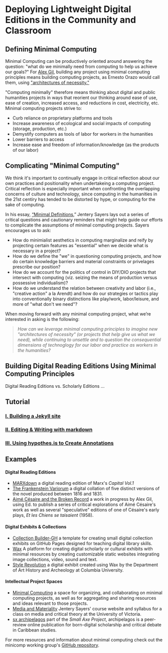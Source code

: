 # Deploying Lightweight Digital Editions in the Community and Classroom 

## Defining Minimal Computing
Minimal Computing can be productively oriented around answering the question: "what do we minimally need from computing to help us achieve our goals?" For [Alex Gil](http://go-dh.github.io/mincomp/thoughts/2015/05/21/user-vs-learner/), building any project using minimal computing principles means building computing projects, as Ernesto Orazo would call them, using ["architectures of necessity."](http://architectureofnecessity.com/) 

"Computing minimally" therefore means thinking about digital and public humanities projects in ways that reorient our thinking around ease of use, ease of creation, increased access, and reductions in cost, electricity, etc. Minimal computing projects strive to:

* Curb reliance on proprietary platforms and tools
* Increase awareness of ecological and social impacts of computing (storage, production, etc.)
* Demystify computers as tools of labor for workers in the humanities
* Lower barriers to access
* Increase ease and freedom of information/knowledge (as the products of our labor)

## Complicating "Minimal Computing"

We think it's important to continually engage in critical reflection about our own practices and positionality when undertakeing a computing project. Critical reflection is especially important when confronting the overlapping concerns of culture and technology, since computing in the humanities in the 21st centiry has tended to be distorted by hype, or computing for the sake of computing.

In his essay, [“Minimal Definitions](http://go-dh.github.io/mincomp/thoughts/2016/10/02/minimal-definitions/),” Jentery Sayers  lays out a series of critical questions and cautionary reminders that might help guide our efforts to complicate the assumptions of minimal computing projects. Sayers encourages us to ask:

* How do minimialist aesthetics in computing marginalize and reify by projecting certain features as "essential" when we decide what is necessary in a project? 
* How do we define the "we" in questioning computing projects, and how do certain knowledge barriers and material constraints or privelages prescribe our position?
* How do we account for the politics of control in DIY/DIO projects that intersect with computing (viz. seizing the means of production versus possessive individualism)?
* How do we understand the relation between creativity and labor (i.e., "creative action" a la Arendt) and how do our strategies or tactics play into conventionally binary distinctions like play/work, labor/leisure, and more of "what don't we need"?

When moving forward with any minimal computing project, what we’re interested in asking is the following: 

>*How can we leverage minimal computing principles to imagine new "architectures of necessity" (or projects that help give us what we need), while continuing to unsettle and to question the consequential dimensions of technoglogy for our labor and practice as workers in the humanities?*


## Building Digital Reading Editions Using Minimal Computing Principles

Digital Reading Editions vs. Scholarly Editions ... 

## Tutorial

### [I. Building a Jekyll site](/praxis-session/jekyll)

### [II. Editing & Writing with markdown](/praxis-session/markdown)

### [III. Using hypothes.is to Create Annotations](/praxis-session/hypothesis)

## Examples

#### Digital Reading Editions
* [MARXdown](https://MARXdown.github.io) a digital reading edition of Marx's *Capital Vol.1*
* [The Frankenstein Variorum](https://pghfrankenstein.github.io/Pittsburgh_Frankenstein/) a digital collation of five distinct versions of the novel produced between 1816 and 1831. 
* [Aimé Césaire and the Broken Record](https://via.hypothes.is/http://record.elotroalex.com/) a work in progress by Alex Gil, using Ed. to publish a series of critical explorations of Aimé Césaire's work as well as several "speculative" editions of one of Césaire's early plays, *Et les Chiens se taisaient* (1958).

#### Digital Exhibits & Collections
* [Collection Builder-GH](https://collectionbuilder.github.io/collectionbuilder-gh/) a template for creating small digital collection exhibits on GitHub Pages designed for teaching digital library skills.
* [Wax](https://minicomp.github.io/wax/) A platform for creating digital scholarly or cultural exhibits with minimal resources by creating customizable static websites integrating image collections, video, sound and text.
* [Style Revolution](https://stylerevolution.github.io/) a digital exhibit created using Wax by the Department of Art History and Archeology at Columbia University.

#### Intellectual Project Spaces
* [Minimal Computing](http://go-dh.github.io/mincomp/) a space for organizing, and collaborating on minimal computing projects, as well as for aggregating and sharing resources and ideas relevant to those projects.
* [Media and Materiality](https://jentery.github.io/cspt500/) Jentery Sayers' course website and syllabus for a class on media and critical theory at the University of Victoria.
* [sx archipelagos](http://smallaxe.net/sxarchipelagos/) part of the *Small Axe Project*, archipelagos is a peer-review online publication for born-digital scholarship and critical debate in Caribbean studies.

For more resources and information about minimal computing check out the minicomp working group's [GitHub repository](https://github.com/minicomp).

